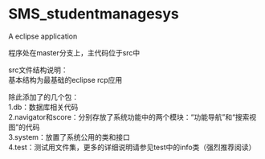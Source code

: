# SMS_studentmanagesys
A eclipse application 
  
程序处在master分支上，主代码位于src中  
  
src文件结构说明：  
基本结构为最基础的eclipse rcp应用 
  
除此添加了的几个包：  
1.db：数据库相关代码  
2.navigator和score：分别存放了系统功能中的两个模块：“功能导航”和“搜索视图”的代码  
3.system：放置了系统公用的类和接口  
4.test：测试用文件集，更多的详细说明请参见test中的info类（强烈推荐阅读）  
